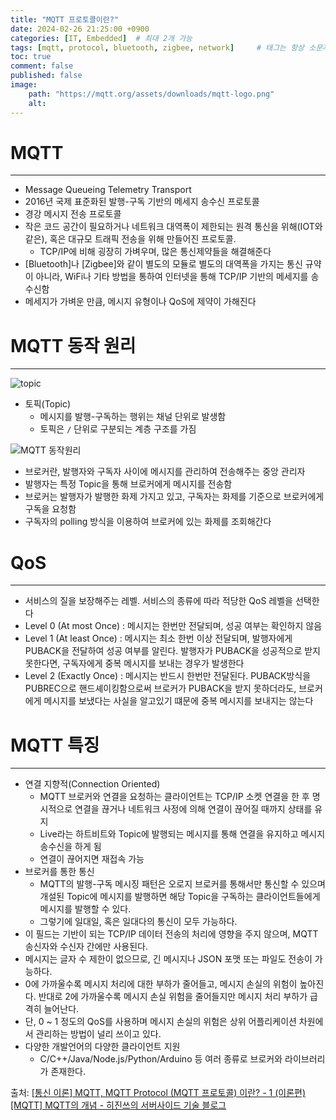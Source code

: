 ```yaml
---
title: "MQTT 프로토콜이란?"
date: 2024-02-26 21:25:00 +0900
categories: [IT, Embedded]  # 최대 2개 가능
tags: [mqtt, protocol, bluetooth, zigbee, network]     # 태그는 항상 소문자로 작성할 것
toc: true
comment: false
published: false
image:
    path: "https://mqtt.org/assets/downloads/mqtt-logo.png"
    alt: 
---
```

# MQTT
---
- Message Queueing Telemetry Transport
- 2016년 국제 표준화된 발행-구독 기반의 메세지 송수신 프로토콜
- 경강 메시지 전송 프로토콜
- 작은 코드 공간이 필요하거나 네트워크 대역폭이 제한되는 원격 통신을 위해(IOT와 같은), 혹은 대규모 트래픽 전송을 위해 만들어진 프로토콜.
	- TCP/IP에 비해 굉장히 가벼우며, 많은 통신제약들을 해결해준다
- [Bluetooth]나 [Zigbee]와 같이 별도의 모듈로 별도의 대역폭을 가지는 통신 규약이 아니라, WiFi나 기타 방법을 통하여 인터넷을 통해 TCP/IP 기반의 메세지를 송수신함
- 메세지가 가벼운 만큼, 메시지 유형이나 QoS에 제약이 가해진다

# MQTT 동작 원리
---

![topic](https://github.com/jinhg0214/jinhg0214.github.io/assets/70011316/8ed0347d-1e7c-4102-b093-908a8ef5d74d)
- 토픽(Topic)
	- 메시지를 발행-구독하는 행위는 채널 단위로 발생함 
	- 토픽은 `/` 단위로 구분되는 계층 구조를 가짐

![MQTT 동작원리](https://github.com/jinhg0214/jinhg0214.github.io/assets/70011316/98acc23f-64a1-4b4e-8c9b-1cb0199857fd)
- 브로커란,  발행자와 구독자 사이에 메시지를 관리하여 전송해주는 중앙 관리자
- 발행자는 특정 Topic을 통해 브로커에게 메시지를 전송함
- 브로커는 발행자가 발행한 화제 가지고 있고, 구독자는 화제를 기준으로 브로커에게 구독을 요청함
- 구독자의 polling 방식을 이용하여 브로커에 있는 화제를 조회해간다

# QoS
---
- 서비스의 질을 보장해주는 레벨. 서비스의 종류에 따라 적당한 QoS 레벨을 선택한다
- Level 0 (At most Once) : 
  메시지는 한번만 전달되며, 성공 여부는 확인하지 않음
- Level 1 (At least Once) : 
  메시지는 최소 한번 이상 전달되며, 발행자에게 PUBACK을 전달하여 성공 여부를 알린다. 발행자가 PUBACK을 성공적으로 받지 못한다면, 구독자에게 중복 메시지를 보내는 경우가 발생한다
- Level 2 (Exactly Once) : 
  메시지는 반드시 한번만 전달된다. PUBACK방식을 PUBREC으로 핸드셰이킹함으로써 브로커가 PUBACK을 받지 못하더라도, 브로커에게 메시지를 보냈다는 사실을 알고있기 떄문에 중복 메시지를 보내지는 않는다

# MQTT 특징
---
- 연결 지향적(Connection Oriented)
	- MQTT 브로커와 연결을 요청하는 클라이언트는 TCP/IP 소켓 연결을 한 후 명시적으로 연결을 끊거나 네트워크 사정에 의해 연결이 끊어질 때까지 상태를 유지
	- Live라는 하트비트와 Topic에 발행되는 메시지를 통해 연결을 유지하고 메시지 송수신을 하게 됨
	- 연결이 끊어지면 재접속 가능
- 브로커를 통한 통신
	- MQTT의 발행-구독 메시징 패턴은 오로지 브로커를 통해서만 통신할 수 있으며 개설된 Topic에 메시지를 발행하면 해당 Topic을 구독하는 클라이언트들에게 메시지를 발행할 수 있다.
	- 그렇기에 일대일, 혹은 일대다의 통신이 모두 가능하다.
- 이 필드는 기반이 되는 TCP/IP 데이터 전송의 처리에 영향을 주지 않으며, MQTT 송신자와 수신자 간에만 사용된다.
- 메시지는 글자 수 제한이 없으므로, 긴 메시지나 JSON 포맷 또는 파일도 전송이 가능하다.
- 0에 가까울수록 메시지 처리에 대한 부하가 줄어들고, 메시지 손실의 위험이 높아진다. 반대로 2에 가까울수록 메시지 손실 위험을 줄어들지만 메시지 처리 부하가 급격히 늘어난다.
- 단, 0 ~ 1 정도의 QoS를 사용하며 메시지 손실의 위험은 상위 어플리케이션 차원에서 관리하는 방법이 널리 쓰이고 있다.
- 다양한 개발언어의 다양한 클라이언트 지원
	- C/C++/Java/Node.js/Python/Arduino 등 여러 종류로 브로커와 라이브러리가 존재한다.

출처: 
[[통신 이론] MQTT, MQTT Protocol (MQTT 프로토콜) 이란? - 1 (이론편)](https://underflow101.tistory.com/22)
[[MQTT] MQTT의 개념 - 히진쓰의 서버사이드 기술 블로그 ](https://khj93.tistory.com/entry/MQTT-MQTT%EC%9D%98-%EA%B0%9C%EB%85%90)